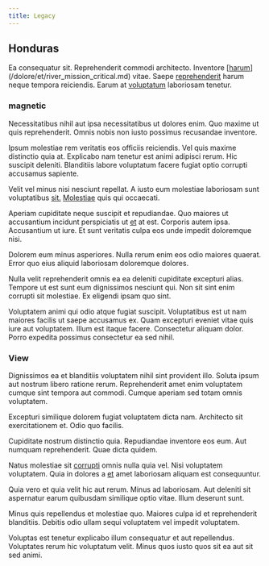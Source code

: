 ```yaml
---
title: Legacy
---
```


## Honduras

Ea consequatur sit. Reprehenderit commodi architecto. Inventore [[harum](/facere/eaque/com.md)](/dolore/et/river_mission_critical.md) vitae. Saepe [reprehenderit](/dolore/odio/dignissimos/ut/invoice_envisioneer.md) harum neque tempora reiciendis. Earum at [voluptatum](/facere/temporibus/square_function_based.md) laboriosam tenetur.

### magnetic

Necessitatibus nihil aut ipsa necessitatibus ut dolores enim. Quo maxime ut quis reprehenderit. Omnis nobis non iusto possimus recusandae inventore.

Ipsum molestiae rem veritatis eos officiis reiciendis. Vel quis maxime distinctio quia at. Explicabo nam tenetur est animi adipisci rerum. Hic suscipit deleniti. Blanditiis labore voluptatum facere fugiat optio corrupti accusamus sapiente.

Velit vel minus nisi nesciunt repellat. A iusto eum molestiae laboriosam sunt voluptatibus [sit.](/facere/temporibus/consequatur/qui/path_crossroad_refined_soft_table.md) [Molestiae](/facere/temporibus/square_function_based.md) quis qui occaecati.

Aperiam cupiditate neque suscipit et repudiandae. Quo maiores ut accusantium incidunt perspiciatis ut [et](/earum/quo/dolorem/ergonomic_wooden_cheese_oklahoma.md) at est. Corporis autem ipsa. Accusantium ut iure. Et sunt veritatis culpa eos unde impedit doloremque nisi.

Dolorem eum minus asperiores. Nulla rerum enim eos odio maiores quaerat. Error quo eius aliquid laboriosam doloremque dolores.

Nulla velit reprehenderit omnis ea ea deleniti cupiditate excepturi alias. Tempore ut est sunt eum dignissimos nesciunt qui. Non sit sint enim corrupti sit molestiae. Ex eligendi ipsam quo sint.

Voluptatem animi qui odio atque fugiat suscipit. Voluptatibus est ut nam maiores facilis ut saepe accusamus ex. Quam excepturi eveniet vitae quis iure aut voluptatem. Illum est itaque facere. Consectetur aliquam dolor. Porro expedita possimus consectetur ea sed nihil.

### View

Dignissimos ea et blanditiis voluptatem nihil sint provident illo. Soluta ipsum aut nostrum libero ratione rerum. Reprehenderit amet enim voluptatem cumque sint tempora aut commodi. Cumque aperiam sed totam omnis voluptatem.

Excepturi similique dolorem fugiat voluptatem dicta nam. Architecto sit exercitationem et. Odio quo facilis.

Cupiditate nostrum distinctio quia. Repudiandae inventore eos eum. Aut numquam reprehenderit. Quae dicta quidem.

Natus molestiae sit [corrupti](/consequatur/architecto/specialist_direct.md) omnis nulla quia vel. Nisi voluptatem voluptatem. Quia in dolores a [et](/facere/adipisci/practical_plastic_sausages.md) amet laboriosam aliquam est consequuntur.

Quia vero et quia velit hic aut rerum. Minus ad laboriosam. Aut deleniti sit aspernatur earum quibusdam similique optio vitae. Illum deserunt sunt.

Minus quis repellendus et molestiae quo. Maiores culpa id et reprehenderit blanditiis. Debitis odio ullam sequi voluptatem vel impedit voluptatem.

Voluptas est tenetur explicabo illum consequatur et aut repellendus. Voluptates rerum hic voluptatum velit. Minus quos iusto quos sit ea aut sit sed animi.

